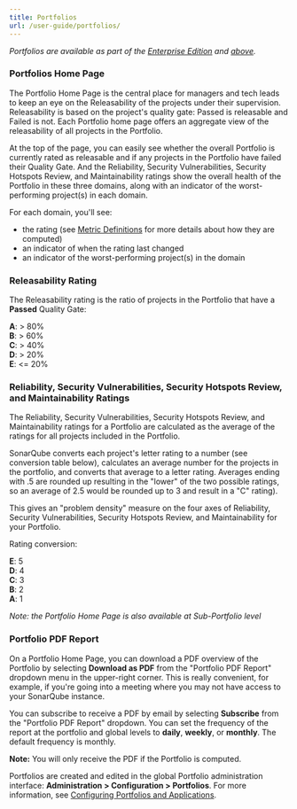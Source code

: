 ```yaml
---
title: Portfolios
url: /user-guide/portfolios/
---
```


*Portfolios are available as part of the [Enterprise Edition](https://redirect.sonarsource.com/editions/enterprise.html) and [above](https://www.sonarsource.com/plans-and-pricing/).*

### Portfolios Home Page

The Portfolio Home Page is the central place for managers and tech leads to keep an eye on the Releasability of the projects under their supervision. Releasability is based on the project's quality gate: Passed is releasable and Failed is not. Each Portfolio home page offers an aggregate view of the releasability of all projects in the Portfolio.

At the top of the page, you can easily see whether the overall Portfolio is currently rated as releasable and if any projects in the Portfolio have failed their Quality Gate. And the Reliability, Security Vulnerabilities, Security Hotspots Review, and Maintainability ratings show the overall health of the Portfolio in these three domains, along with an indicator of the worst-performing project(s) in each domain.

For each domain, you'll see:

* the rating (see [Metric Definitions](/user-guide/metric-definitions/) for more details about how they are computed)
* an indicator of when the rating last changed
* an indicator of the worst-performing project(s) in the domain

### Releasability Rating

The Releasability rating is the ratio of projects in the Portfolio that have a **Passed** Quality Gate:

**A**: > 80%  
**B**: > 60%  
**C**: > 40%  
**D**: > 20%  
**E**: <= 20%  

### Reliability, Security Vulnerabilities, Security Hotspots Review, and Maintainability Ratings

The Reliability, Security Vulnerabilities, Security Hotspots Review, and Maintainability ratings for a Portfolio are calculated as the average of the ratings for all projects included in the Portfolio. 

SonarQube converts each project's letter rating to a number (see conversion table below), calculates an average number for the projects in the portfolio, and converts that average to a letter rating. Averages ending with .5 are rounded up resulting in the "lower" of the two possible ratings, so an average of 2.5 would be rounded up to 3 and result in a "C" rating).

This gives an "problem density" measure on the four axes of Reliability, Security Vulnerabilities, Security Hotspots Review, and Maintainability for your Portfolio.

Rating conversion:

**E**: 5  
**D**: 4  
**C**: 3  
**B**: 2  
**A**: 1  

*Note: the Portfolio Home Page is also available at Sub-Portfolio level*

### Portfolio PDF Report

On a Portfolio Home Page, you can download a PDF overview of the Portfolio by selecting **Download as PDF** from the "Portfolio PDF Report" dropdown menu in the upper-right corner. This is really convenient, for example, if you're going into a meeting where you may not have access to your SonarQube instance.

You can subscribe to receive a PDF by email by selecting **Subscribe** from the "Portfolio PDF Report" dropdown. You can set the frequency of the report at the portfolio and global levels to **daily**, **weekly**, or **monthly**. The default frequency is monthly.

**Note:** You will only receive the PDF if the Portfolio is computed.

Portfolios are created and edited in the global Portfolio administration interface: **Administration > Configuration > Portfolios**. For more information, see [Configuring Portfolios and Applications](/project-administration/configuring-portfolios-and-applications/).
